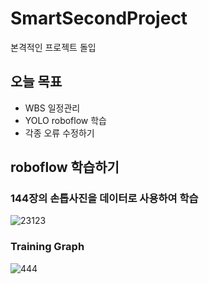 # SmartSecondProject
본격적인 프로젝트 돌입

## 오늘 목표
- WBS 일정관리
- YOLO roboflow 학습
- 각종 오류 수정하기

## roboflow 학습하기
### 144장의 손톱사진을 데이터로 사용하여 학습
![23123](https://github.com/Jinkyun0328/SmartSecondProject/assets/123911778/883b8624-2e8a-46fa-bce8-8bcde0577047)

### Training Graph
![444](https://github.com/Jinkyun0328/SmartSecondProject/assets/123911778/f5ce6a4a-c95c-4b59-b427-a5edd7db85c7)

